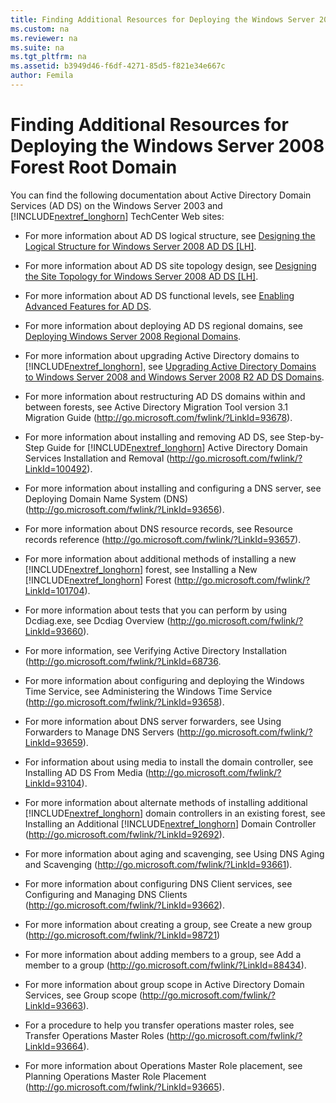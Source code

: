 ```yaml
---
title: Finding Additional Resources for Deploying the Windows Server 2008 Forest Root Domain
ms.custom: na
ms.reviewer: na
ms.suite: na
ms.tgt_pltfrm: na
ms.assetid: b3949d46-f6df-4271-85d5-f821e34e667c
author: Femila
---
```

# Finding Additional Resources for Deploying the Windows Server 2008 Forest Root Domain
You can find the following documentation about Active Directory Domain Services \(AD DS\) on the Windows Server 2003 and [!INCLUDE[nextref_longhorn](includes/nextref_longhorn_md.md)] TechCenter Web sites:  
  
-   For more information about AD DS logical structure, see [Designing the Logical Structure for Windows Server 2008 AD DS \[LH\]](assetId:///23d96652-a0d9-4f70-9742-514110c99da6).  
  
-   For more information about AD DS site topology design, see [Designing the Site Topology for Windows Server 2008 AD DS \[LH\]](assetId:///e3a6521b-ad89-44b6-a998-c23a923b2689).  
  
-   For more information about AD DS functional levels, see [Enabling Advanced Features for AD DS](Enabling-Advanced-Features-for-AD-DS.md).  
  
-   For more information about deploying AD DS regional domains, see [Deploying Windows Server 2008 Regional Domains](Deploying-Windows-Server-2008-Regional-Domains.md).  
  
-   For more information about upgrading Active Directory domains to [!INCLUDE[nextref_longhorn](includes/nextref_longhorn_md.md)], see [Upgrading Active Directory Domains to Windows Server 2008 and Windows Server 2008 R2 AD DS Domains](Upgrading-Active-Directory-Domains-to-Windows-Server-2008-and-Windows-Server-2008-R2-AD-DS-Domains.md).  
  
-   For more information about restructuring AD DS domains within and between forests, see Active Directory Migration Tool version 3.1 Migration Guide \([http:\/\/go.microsoft.com\/fwlink\/?LinkId\=93678](http://go.microsoft.com/fwlink/?LinkId=93678)\).  
  
-   For more information about installing and removing AD DS, see Step\-by\-Step Guide for [!INCLUDE[nextref_longhorn](includes/nextref_longhorn_md.md)] Active Directory Domain Services Installation and Removal \([http:\/\/go.microsoft.com\/fwlink\/?LinkId\=100492](http://go.microsoft.com/fwlink/?LinkId=100492)\).  
  
-   For more information about installing and configuring a DNS server, see Deploying Domain Name System \(DNS\) \([http:\/\/go.microsoft.com\/fwlink\/?LinkId\=93656](http://go.microsoft.com/fwlink/?LinkId=93656)\).  
  
-   For more information about DNS resource records, see Resource records reference \([http:\/\/go.microsoft.com\/fwlink\/?LinkId\=93657](http://go.microsoft.com/fwlink/?LinkId=93657)\).  
  
-   For more information about additional methods of installing a new [!INCLUDE[nextref_longhorn](includes/nextref_longhorn_md.md)] forest, see Installing a New [!INCLUDE[nextref_longhorn](includes/nextref_longhorn_md.md)] Forest \([http:\/\/go.microsoft.com\/fwlink\/?LinkId\=101704](http://go.microsoft.com/fwlink/?LinkId=101704)\).  
  
-   For more information about tests that you can perform by using Dcdiag.exe, see Dcdiag Overview \([http:\/\/go.microsoft.com\/fwlink\/?LinkId\=93660](http://go.microsoft.com/fwlink/?LinkId=93660)\).  
  
-   For more information, see Verifying Active Directory Installation \([http:\/\/go.microsoft.com\/fwlink\/?LinkId\=68736](http://go.microsoft.com/fwlink/?LinkId=68736).  
  
-   For more information about configuring and deploying the Windows Time Service, see Administering the Windows Time Service \([http:\/\/go.microsoft.com\/fwlink\/?LinkId\=93658](http://go.microsoft.com/fwlink/?LinkId=93658)\).  
  
-   For more information about DNS server forwarders, see Using Forwarders to Manage DNS Servers \([http:\/\/go.microsoft.com\/fwlink\/?LinkId\=93659](http://go.microsoft.com/fwlink/?LinkId=93659)\).  
  
-   For information about using media to install the domain controller, see Installing AD DS From Media \([http:\/\/go.microsoft.com\/fwlink\/?LinkId\=93104](http://go.microsoft.com/fwlink/?LinkId=93104)\).  
  
-   For more information about alternate methods of installing additional [!INCLUDE[nextref_longhorn](includes/nextref_longhorn_md.md)] domain controllers in an existing forest, see Installing an Additional [!INCLUDE[nextref_longhorn](includes/nextref_longhorn_md.md)] Domain Controller \([http:\/\/go.microsoft.com\/fwlink\/?LinkId\=92692](http://go.microsoft.com/fwlink/?LinkId=92692)\).  
  
-   For more information about aging and scavenging, see Using DNS Aging and Scavenging \([http:\/\/go.microsoft.com\/fwlink\/?LinkId\=93661](http://go.microsoft.com/fwlink/?LinkId=93661)\).  
  
-   For more information about configuring DNS Client services, see Configuring and Managing DNS Clients \([http:\/\/go.microsoft.com\/fwlink\/?LinkId\=93662](http://go.microsoft.com/fwlink/?LinkId=93662)\).  
  
-   For more information about creating a group, see Create a new group \([http:\/\/go.microsoft.com\/fwlink\/?LinkId\=98721](http://go.microsoft.com/fwlink/?LinkId=98721)\)  
  
-   For more information about adding members to a group, see Add a member to a group \([http:\/\/go.microsoft.com\/fwlink\/?LinkId\=88434](http://go.microsoft.com/fwlink/?LinkId=88434)\).  
  
-   For more information about group scope in Active Directory Domain Services, see Group scope \([http:\/\/go.microsoft.com\/fwlink\/?LinkId\=93663](http://go.microsoft.com/fwlink/?LinkId=93663)\).  
  
-   For a procedure to help you transfer operations master roles, see Transfer Operations Master Roles \([http:\/\/go.microsoft.com\/fwlink\/?LinkId\=93664](http://go.microsoft.com/fwlink/?LinkId=93664)\).  
  
-   For more information about Operations Master Role placement, see Planning Operations Master Role Placement \([http:\/\/go.microsoft.com\/fwlink\/?LinkId\=93665](http://go.microsoft.com/fwlink/?LinkId=93665)\).  
  


